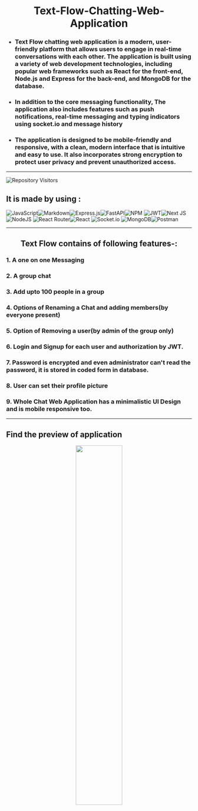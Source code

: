 <center>

# Text-Flow-Chatting-Web-Application
</center>

- ### Text Flow chatting web application is a modern, user-friendly platform that allows users to engage in real-time conversations with each other. The application is built using a variety of web development technologies, including popular web frameworks such as React for the front-end, Node.js and Express for the back-end, and MongoDB for the database.

- ### In addition to the core messaging functionality, The application also includes features such as push notifications, real-time messaging and typing indicators using socket.io and message history 


- ### The application is designed to be mobile-friendly and responsive, with a clean, modern interface that is intuitive and easy to use. It also incorporates strong encryption to protect user privacy and prevent unauthorized access.

<hr>

![Repository Visitors](https://visitor-badge.glitch.me/badge?page_id=arin-paliwal.Text-Flow)

## It is made by using :


![JavaScript](https://img.shields.io/badge/javascript-%23323330.svg?style=for-the-badge&logo=javascript&logoColor=%23F7DF1E)![Markdown](https://img.shields.io/badge/markdown-%23000000.svg?style=for-the-badge&logo=markdown&logoColor=white)![Express.js](https://img.shields.io/badge/express.js-%23404d59.svg?style=for-the-badge&logo=express&logoColor=%2361DAFB)![FastAPI](https://img.shields.io/badge/FastAPI-005571?style=for-the-badge&logo=fastapi)![NPM](https://img.shields.io/badge/NPM-%23000000.svg?style=for-the-badge&logo=npm&logoColor=white) ![JWT](https://img.shields.io/badge/JWT-black?style=for-the-badge&logo=JSON%20web%20tokens)![Next JS](https://img.shields.io/badge/Next-black?style=for-the-badge&logo=next.js&logoColor=white) ![NodeJS](https://img.shields.io/badge/node.js-6DA55F?style=for-the-badge&logo=node.js&logoColor=white) ![React Router](https://img.shields.io/badge/React_Router-CA4245?style=for-the-badge&logo=react-router&logoColor=white)![React](https://img.shields.io/badge/react-%2320232a.svg?style=for-the-badge&logo=react&logoColor=%2361DAFB) ![Socket.io](https://img.shields.io/badge/Socket.io-black?style=for-the-badge&logo=socket.io&badgeColor=010101) ![MongoDB](https://img.shields.io/badge/MongoDB-%234ea94b.svg?style=for-the-badge&logo=mongodb&logoColor=white)![Postman](https://img.shields.io/badge/Postman-FF6C37?style=for-the-badge&logo=postman&logoColor=white)

<hr>

<center>

## Text Flow contains of following features-:

</center>


### 1. A one on one Messaging
### 2. A group chat
### 3. Add upto 100 people in a group 
### 4. Options of Renaming a Chat and adding members(by everyone present)
### 5. Option of Removing a user(by admin of the group only)
### 6. Login and Signup for each user and authorization by JWT.
### 7. Password is encrypted and even administrator can't read the password, it is stored in coded form in database.
### 8. User can set their profile picture
### 9. Whole Chat Web Application has a minimalistic UI Design and is mobile responsive too.

<hr>

## Find the preview of application
<!-- [!Vedio-Text Flow]() -->

<!-- ! [Vedio-Text Flow](https://drive.google.com/uc?id=1D1_5KON6nnBlJZTKL4_kphsSBN9iVLaz)

![Screenshot - Calculator](https://drive.google.com/uc?id=1CTFTbCe8LHa-YIzIrvEoFON_0Hanwpep) -->

<center>

[<img src="https://drive.google.com/uc?id=1xpc2hfrjNuIecSO78wvuTfuoCYZxPJDC" width="50%" height="50%">](https://drive.google.com/uc?id=1D1_5KON6nnBlJZTKL4_kphsSBN9iVLaz)

</center>
